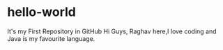 # hello-world
It's my First Repository in GitHub
Hi Guys,
Raghav here,I love coding and Java is my favourite language.
